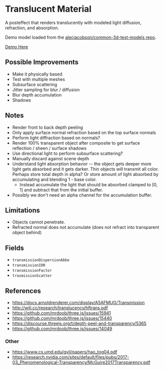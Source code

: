 # Translucent Material

A posteffect that renders translucently with modeled light diffusion, refraction, and absorption.

Demo model loaded from the [alecjacobson/common-3d-test-models repo](https://www.github.com/alecjacobson/common-3d-test-models).

[Demo Here](https://gkjohnson.github.io/threejs-sandbox/translucent-material/index.html)

## Possible Improvements

- Make it physically based
- Test with multiple meshes
- Subsurface scattering
- Jitter sampling for blur / diffusion
- Blur depth accumulation
- Shadows

## Notes

- Render front to back depth peeling
- Only apply surface normal refraction based on the top surface normals
- Perform light diffraction based on normals?
- Render 100% transparent object after composite to get surface reflection / sheen / surface shadows
- Use directional light to perform subsurface scattering?
- Manually discard against scene depth
- Understand light absorption behavior -- the object gets deeper more light gets absorbed and it gets darker. Thin objects will transmit all color. Perhaps store total depth in alpha? Or store amount of light absorbed by accumulating and blending 1 - base color.
	- Instead accumulate the light that should be absorbed clamped to [0, 1] and subtract that from the initial buffer.
- Possibly we don't need an alpha channel for the accumulation buffer.

## Limitations

- Objects cannot penetrate.
- Refracted normal does not accumulate (does not refract into transparent object behind)

## Fields

- `transmissionDispersionAbbe`
- `transmissionIOR`
- `transmissionFactor`
- `trasmissionScatter`

## References

- https://docs.arnoldrenderer.com/display/A5AFMUG/Transmission
- http://wili.cc/research/translucency/hftrans.pdf
- https://github.com/mrdoob/three.js/issues/15941
- https://github.com/mrdoob/three.js/issues/15440
- https://discourse.threejs.org/t/depth-peel-and-transparency/5365
- https://github.com/mrdoob/three.js/issues/14049

### Other

- https://www.cs.umd.edu/gvil/papers/hao_tog04.pdf
- https://research.nvidia.com/sites/default/files/pubs/2017-03_Phenomenological-Transparency/McGuire2017Transparency.pdf
